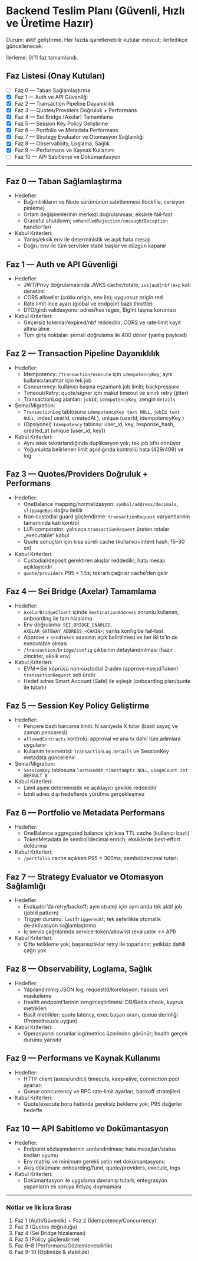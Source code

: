 # Backend Teslim Planı (Güvenli, Hızlı ve Üretime Hazır)

Durum: aktif geliştirme. Her fazda işaretlenebilir kutular mevcut; ilerledikçe güncellenecek.

İlerleme: 0/11 faz tamamlandı.

## Faz Listesi (Onay Kutuları)
- [ ] Faz 0 — Taban Sağlamlaştırma
- [x] Faz 1 — Auth ve API Güvenliği
- [x] Faz 2 — Transaction Pipeline Dayanıklılık
- [x] Faz 3 — Quotes/Providers Doğruluk + Performans
- [x] Faz 4 — Sei Bridge (Axelar) Tamamlama
- [x] Faz 5 — Session Key Policy Geliştirme
- [x] Faz 6 — Portfolio ve Metadata Performans
- [x] Faz 7 — Strategy Evaluator ve Otomasyon Sağlamlığı
 - [x] Faz 8 — Observability, Loglama, Sağlık
- [x] Faz 9 — Performans ve Kaynak Kullanımı
- [ ] Faz 10 — API Sabitleme ve Dokümantasyon

---

## Faz 0 — Taban Sağlamlaştırma
- Hedefler:
  - Bağımlılıkların ve Node sürümünün sabitlenmesi (lockfile, versiyon pinleme)
  - Ortam değişkenlerinin merkezi doğrulanması; eksikte fail‑fast
  - Graceful shutdown; `unhandledRejection/uncaughtException` handler’ları
- Kabul Kriterleri:
  - Yanlış/eksik env ile deterministik ve açık hata mesajı
  - Doğru env ile tüm servisler stabil başlar ve düzgün kapanır

## Faz 1 — Auth ve API Güvenliği
- Hedefler:
  - JWT/Privy doğrulamasında JWKS cache/rotate; `iss|aud|nbf|exp` katı denetimi
  - CORS allowlist (çoklu origin, env ile); uygunsuz origin red
  - Rate limit ince ayarı (global ve endpoint bazlı throttle)
  - DTO/girdi validasyonu: adres/hex regex, BigInt taşma koruması
- Kabul Kriterleri:
  - Geçersiz tokenlar/expired/nbf reddedilir; CORS ve rate‑limit kayıt altına alınır
  - Tüm giriş noktaları şemalı doğrulama ile 400 döner (yanlış payload)

## Faz 2 — Transaction Pipeline Dayanıklılık
- Hedefler:
  - Idempotency: `/transaction/execute` için `idempotencyKey`; aynı kullanıcı/anahtar için tek job
  - Concurrency: kullanıcı başına eşzamanlı job limiti; backpressure
  - Timeout/Retry: quote/signer için makul timeout ve sınırlı retry (jitter)
  - TransactionLog alanları: `jobId`, `idempotencyKey`, zengin `details`
- Şema/Migration:
  - `TransactionLog` tablosuna `idempotencyKey text NULL`, `jobId text NULL`, index( userId, createdAt ), unique (userId, idempotencyKey )
  - (Opsiyonel) `Idempotency` tablosu: user_id, key, response_hash, created_at (unique (user_id, key))
- Kabul Kriterleri:
  - Aynı istek tekrarlandığında duplikasyon yok; tek job id’si dönüyor
  - Yoğunlukta belirlenen limit aşıldığında kontrollü hata (429/409) ve log

## Faz 3 — Quotes/Providers Doğruluk + Performans
- Hedefler:
  - OneBalance mapping/normalizasyon: `symbol/address/decimals`, `slippageBps` doğru iletilir
  - Non‑custodial guard güçlendirme: `transactionRequest` varyantlarının tamamında katı kontrol
  - Li.Fi comparator: yalnızca `transactionRequest` üreten rotalar „executable“ kabul
  - Quote sonuçları için kısa süreli cache (kullanıcı+intent hash; 15–30 sn)
- Kabul Kriterleri:
  - Custodial/deposit gerektiren akışlar reddedilir; hata mesajı açıklayıcıdır
  - `quote/providers` P95 < 1.5s; tekrarlı çağrılar cache’den gelir

## Faz 4 — Sei Bridge (Axelar) Tamamlama
- Hedefler:
  - `AxelarBridgeClient` içinde `destinationAddress` zorunlu kullanım; onboarding ile tam hizalama
  - Env doğrulama: `SEI_BRIDGE_ENABLED`, `AXELAR_GATEWAY_ADDRESS_<CHAIN>`; yanlış konfig’de fail‑fast
  - Approve + `sendToken` sırasının açık belirtilmesi ve her iki tx’in de executable olması
  - `/transaction/bridge/config` çıktısının detaylandırılması (hazır zincirler, eksik env)
- Kabul Kriterleri:
  - EVM→Sei köprüsü non‑custodial 2‑adım (approve→sendToken) `transactionRequest` seti üretir
  - Hedef adres Smart Account (Safe) ile eşleşir (onboarding plan/quote ile tutarlı)

## Faz 5 — Session Key Policy Geliştirme
- Hedefler:
  - Pencere bazlı harcama limiti: N saniyede X tutar (basit sayaç ve zaman penceresi)
  - `allowedContracts` kontrolü: approval ve ana tx dahil tüm adımlara uygulanır
  - Kullanım telemetrisi: `TransactionLog.details` ve SessionKey metadata güncellenir
- Şema/Migration:
  - `SessionKey` tablosuna `lastUsedAt timestamptz NULL`, `usageCount int DEFAULT 0`
- Kabul Kriterleri:
  - Limit aşımı deterministik ve açıklayıcı şekilde reddedilir
  - İzinli adres dışı hedeflerde yürütme gerçekleşmez

## Faz 6 — Portfolio ve Metadata Performans
- Hedefler:
  - OneBalance aggregated balance için kısa TTL cache (kullanıcı bazlı)
  - TokenMetadata ile sembol/decimal enrich; eksiklerde best‑effort doldurma
- Kabul Kriterleri:
  - `/portfolio` cache açıkken P95 < 300ms; sembol/decimal tutarlı

## Faz 7 — Strategy Evaluator ve Otomasyon Sağlamlığı
- Hedefler:
  - Evaluator’da retry/backoff; aynı strateji için aynı anda tek aktif job (jobId pattern)
  - Trigger durumu: `lastTriggeredAt`; tek seferlikte otomatik de‑aktivasyon sağlamlaştırma
  - İç servis çağrılarında service‑token/allowlist (evaluator ↔ API)
- Kabul Kriterleri:
  - Çifte tetikleme yok; başarısızlıklar retry ile toparlanır; yetkisiz dahili çağrı yok

## Faz 8 — Observability, Loglama, Sağlık
- Hedefler:
  - Yapılandırılmış JSON log; requestId/korelasyon; hassas veri maskeleme
  - Health endpoint’lerinin zenginleştirilmesi: DB/Redis check, kuyruk metrikleri
  - Basit metrikler: quote latency, exec başarı oranı, queue derinliği (Prometheus’a uygun)
- Kabul Kriterleri:
  - Operasyonel sorunlar log/metrics üzerinden görünür; health gerçek durumu yansıtır

## Faz 9 — Performans ve Kaynak Kullanımı
- Hedefler:
  - HTTP client (axios/undici) timeouts, keep‑alive, connection pool ayarları
  - Queue concurrency ve RPC rate‑limit ayarları; backoff stratejileri
- Kabul Kriterleri:
  - Quote/execute boru hattında gereksiz bekleme yok; P95 değerler hedefte

## Faz 10 — API Sabitleme ve Dokümantasyon
- Hedefler:
  - Endpoint sözleşmelerinin sonlandırılması; hata mesajları/status kodları uyumu
  - Env matrisi ve minimum gerekli setin net dokümantasyonu
  - Akış dökümanı: onboarding/fund, quote/providers, execute, logs
- Kabul Kriterleri:
  - Dokümantasyon ile uygulama davranışı tutarlı; entegrasyon yapanların ek soruya ihtiyaç duymaması

---

### Notlar ve İlk İcra Sırası
1) Faz 1 (Auth/Güvenlik) + Faz 2 (Idempotency/Concurrency)
2) Faz 3 (Quotes doğruluğu)
3) Faz 4 (Sei Bridge hizalaması)
4) Faz 5 (Policy güçlendirme)
5) Faz 6–8 (Performans/Gözlemlenebilirlik)
6) Faz 9–10 (Optimize & stabilize)
